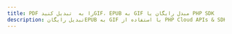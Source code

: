 ---title: PDF را به  تبدیل کنیدGIF، EPUB به GIF مبدل رایگان یا PHP SDKdescription: تبدیل رایگانEPUB به GIF با استفاده از PHP Cloud APIs & SDK همچنین اسناد PDF را در Cloud ایجاد، ویرایش و رندر کنید.---
